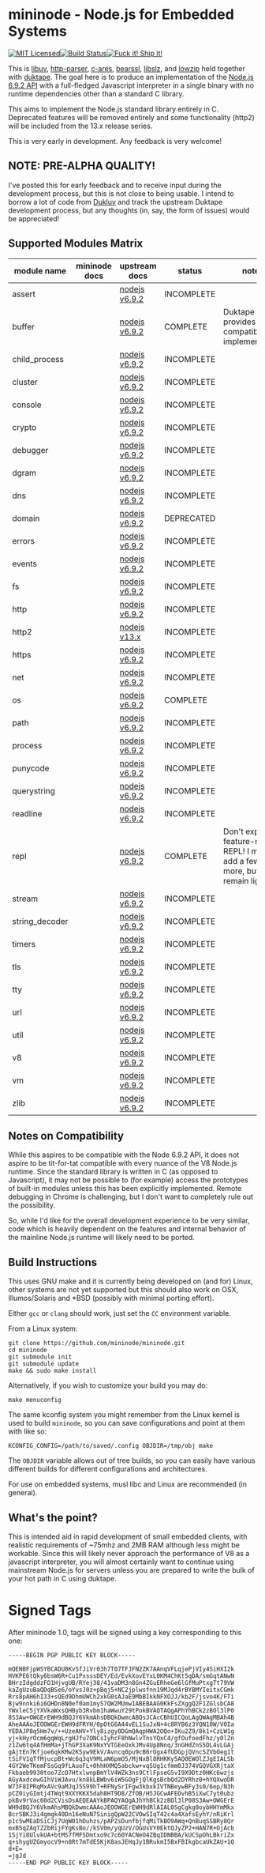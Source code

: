 # mininode - Node.js for Embedded Systems
[![MIT Licensed](https://badges.frapsoft.com/os/mit/mit.svg?v=102)](https://github.com/mininode/mininode/blob/master/LICENSE.md)[![Build Status](https://travis-ci.org/mininode/mininode.svg)](https://travis-ci.org/mininode/mininode)[![Fuck it! Ship it!](https://img.shields.io/badge/FUCK%20IT!-SHIP%20IT!-brightgreen.svg)](https://hackernoon.com/fuck-it-ship-it-905afd092547#.tnzm8yqap)

This is [libuv][1], [http-parser][2], [c-ares][3], [bearssl][4], [libslz][5], and [lowzip][6]
held together with [duktape][7]. The goal here is to produce an implementation
of the [Node.js 6.9.2 API][8] with a full-fledged Javascript interpreter 
in a single binary with no runtime dependencies other than a standard C library.

This aims to implement the Node.js standard library entirely in C. Deprecated 
features will be removed entirely and some functionality (http2) will be 
included from the 13.x release series.

This is very early in development. Any feedback is very welcome!

## NOTE: PRE-ALPHA QUALITY!

I've posted this for early feedback and to receive input during the development 
process, but this is not close to being usable. I intend to borrow a lot of 
code from [Dukluv][9] and track the upstream Duktape development process, but 
any thoughts (in, say, the form of issues) would be appreciated!

## Supported Modules Matrix

| module name | mininode docs | upstream docs  | status  | notes |
|---|---|---|---|---|
| assert  |   | [nodejs v6.9.2](http://nodejs.org/dist/v6.9.2/docs/api/assert.html) | INCOMPLETE |   |
| buffer  |   | [nodejs v6.9.2](http://nodejs.org/dist/v6.9.2/docs/api/buffer.html) | COMPLETE  | Duktape provides a compatible implementation.  |
| child_process | | [nodejs v6.9.2](http://nodejs.org/dist/v6.9.2/docs/api/child_process.html) | INCOMPLETE |   |
| cluster  |   | [nodejs v6.9.2](http://nodejs.org/dist/v6.9.2/docs/api/cluster.html) | INCOMPLETE  |   |
| console  |   | [nodejs v6.9.2](http://nodejs.org/dist/v6.9.2/docs/api/console.html) | INCOMPLETE  |   |
| crypto  |   | [nodejs v6.9.2](http://nodejs.org/dist/v6.9.2/docs/api/crypto.html) |  INCOMPLETE |   |
| debugger  |   | [nodejs v6.9.2](http://nodejs.org/dist/v6.9.2/docs/api/debugger.html) | INCOMPLETE |   |
| dgram  |   |  [nodejs v6.9.2](http://nodejs.org/dist/v6.9.2/docs/api/dgram.html) | INCOMPLETE |   |
| dns  |   | [nodejs v6.9.2](http://nodejs.org/dist/v6.9.2/docs/api/dns.html) | INCOMPLETE |   |
| domain  |   | [nodejs v6.9.2](http://nodejs.org/dist/v6.9.2/docs/api/domain.html) | DEPRECATED |   |
| errors  |   | [nodejs v6.9.2](http://nodejs.org/dist/v6.9.2/docs/api/errors.html) | INCOMPLETE |   |
| events  |   | [nodejs v6.9.2](http://nodejs.org/dist/v6.9.2/docs/api/events.html) | INCOMPLETE |   |
| fs  |   | [nodejs v6.9.2](http://nodejs.org/dist/v6.9.2/docs/api/fs.html) | INCOMPLETE | |
| http  |   | [nodejs v6.9.2](http://nodejs.org/dist/v6.9.2/docs/api/http.html) |  INCOMPLETE |   |
| http2  |   | [nodejs v13.x](https://nodejs.org/docs/latest-v13.x/api/http2.html) |  INCOMPLETE |   |
| https  |   | [nodejs v6.9.2](http://nodejs.org/dist/v6.9.2/docs/api/https.html) |  INCOMPLETE |   |
| net  |   | [nodejs v6.9.2](http://nodejs.org/dist/v6.9.2/docs/api/net.html) |  INCOMPLETE |   |
| os  |   | [nodejs v6.9.2](http://nodejs.org/dist/v6.9.2/docs/api/os.html) | COMPLETE |   |
| path  |   | [nodejs v6.9.2](http://nodejs.org/dist/v6.9.2/docs/api/path.html) | INCOMPLETE |   |
| process  |   | [nodejs v6.9.2](http://nodejs.org/dist/v6.9.2/docs/api/process.html) | INCOMPLETE |   |
| punycode  |   | [nodejs v6.9.2](http://nodejs.org/dist/v6.9.2/docs/api/punycode.html) | INCOMPLETE |   |
| querystring  |   | [nodejs v6.9.2](http://nodejs.org/dist/v6.9.2/docs/api/querystring.html) | INCOMPLETE |   |
| readline  |   | [nodejs v6.9.2](http://nodejs.org/dist/v6.9.2/docs/api/readline.html) | INCOMPLETE  |   |
| repl  |   | [nodejs v6.9.2](http://nodejs.org/dist/v6.9.2/docs/api/repl.html) |  COMPLETE | Don't expect a feature-rich REPL! I may add a few more, but it will remain light. |
| stream  |   | [nodejs v6.9.2](http://nodejs.org/dist/v6.9.2/docs/api/stream.html) |  INCOMPLETE |   |
| string_decoder  |   | [nodejs v6.9.2](http://nodejs.org/dist/v6.9.2/docs/api/string_decoder.html) | INCOMPLETE |   |
| timers  |   | [nodejs v6.9.2](http://nodejs.org/dist/v6.9.2/docs/api/timers.html)  | INCOMPLETE |   |
| tls  |   | [nodejs v6.9.2](http://nodejs.org/dist/v6.9.2/docs/api/tls.html) | INCOMPLETE |   |
| tty  |   | [nodejs v6.9.2](http://nodejs.org/dist/v6.9.2/docs/api/tty.html) | INCOMPLETE |   |
| url  |   | [nodejs v6.9.2](http://nodejs.org/dist/v6.9.2/docs/api/url.html) | INCOMPLETE |   |
| util  |   | [nodejs v6.9.2](http://nodejs.org/dist/v6.9.2/docs/api/util.html) | INCOMPLETE |   |
| v8  |   | [nodejs v6.9.2](http://nodejs.org/dist/v6.9.2/docs/api/v8.html) | INCOMPLETE |   |
| vm  |   | [nodejs v6.9.2](http://nodejs.org/dist/v6.9.2/docs/api/vm.html) | INCOMPLETE |   |
| zlib  |   | [nodejs v6.9.2](http://nodejs.org/dist/v6.9.2/docs/api/zlib.html) | INCOMPLETE |   |

## Notes on Compatibility

While this aspires to be compatible with the Node 6.9.2 API, it does not aspire 
to be tit-for-tat compatible with every nuance of the V8 Node.js runtime. Since 
the standard library is written in C (as opposed to Javascript), it may not be 
possible to (for example) access the prototypes of built-in modules unless this 
has been explicitly implemented. Remote debugging in Chrome is challenging, but
I don't want to completely rule out the possibility.

So, while I'd like for the overall development experience to be very similar, 
code which is heavily dependent on the features and internal behavior of the 
mainline Node.js runtime will likely need to be ported.

## Build Instructions

This uses GNU make and it is currently being developed on (and for) Linux,
other systems are not yet supported but this should also work on OSX, Illumos/Solaris
and *BSD (possibly with minimal porting effort).

Either `gcc` or `clang` should work, just set the `CC` environment variable.

From a Linux system:

    git clone https://github.com/mininode/mininode.git
    cd mininode
    git submodule init
    git submodule update
    make && sudo make install

Alternatively, if you wish to customize your build you may do:

    make menuconfig

The same kconfig system you might remember from the Linux kernel is used to build 
`mininode`, so you can save configurations and point at them with like so:

    KCONFIG_CONFIG=/path/to/saved/.config OBJDIR=/tmp/obj make

The `OBJDIR` variable allows out of tree builds, so you can easily have various 
different builds for different configurations and architectures.

For use on embedded systems, musl libc and Linux are recommended (in general).

## What's the point?

This is intended aid in rapid development of small embedded clients, with 
realistic requirements of ~75mhz and 2MB RAM although less might be workable. 
Since this will likely never approach the performance of V8 as a javascript 
interpreter, you will almost certainly want to continue using mainstream 
Node.js for servers unless you are prepared to write the bulk of your hot path 
in C using duktape.

[1]: https://github.com/libuv/libuv.git
[2]: https://github.com/nodejs/http-parser.git
[3]: https://c-ares.haxx.se/
[4]: https://bearssl.org
[5]: https://github.com/haproxy/libslz
[6]: https://github.com/svaarala/lowzip
[7]: http://duktape.org
[8]: https://nodejs.org/dist/v6.9.2/docs/api/
[9]: https://github.com/creationix/dukluv/tree/master/src

# Signed Tags

After mininode 1.0, tags will be signed using a key corresponding to this one:

    -----BEGIN PGP PUBLIC KEY BLOCK-----
    
    mQENBFjpWSYBCADU8KvSfJiVr03h7T07TFJFN2ZK7AAnqVFLqjePjVIy4SiHXI2k
    HVKPE6tQky6bsW6R+Cu1PxsssDEY/Ed/EvkXovEYxL0KM4ChKt5qDA/smGqtANwN
    BHrzIdgddzFO1HjvgUB/RYej38/41vaDM3n8Gn4ZGuERheGe6lGfMuPtxgTt79VW
    kaZgUzuBaQDqBSe6/oYvsJ0z+pBqj5+NC2jplwsfnn19MJqd4rBYBMYIeitxCGmk
    Rrs8pAH6hI33+sQEd9DhmUWCh2xkG0sAJaE9MbBIkkNFXOJJ/kb2F/jsvo4K/FTi
    Bjw9nnki6i6QHDn8N0ef0am1myS7QW2MUmw1ABEBAAG0KkFsZXggQ2F1ZGlsbCA8
    YWxleC5jYXVkaWxsQHByb3Rvbm1haWwuY29tPokBVAQTAQgAPhYhBCk2zBOl3lP0
    8S3Aw+OWGErEWH9dBQJY6VkmAhsDBQkDwmcABQsJCAcCBhUICQoLAgQWAgMBAh4B
    AheAAAoJEOOWGErEWH9dFRYH/0pOtG6A44vEL1SuJxN+4c8RYB6z3YQN10W/V0Ia
    YEDAJP8q5Hm7v/++UzeAHV+Yly8izgy0DGmQAqpHWA2OQo+IKu2Z9/8k1+CzLW1g
    yj+kHyrOcm6gqWqLrgHJfu7ONCsIyhcF8hNwlvTnsYQxC4/gfOufoedFhz/y0lZn
    z1Zw6tq4AfHmMa+jThGP3XaK9NxYVTGEeOxkJMv4Up8Nnq/3nGHdZnS5DL4vLGAj
    gAjtEn7Kfjoe6qkKMw2KSyw9EkV/Avncq0pu9cB6rOgx4fUDGpjQVnc5ZVbOeg1t
    tSiFV1qTfMjucpBt+Wc6q3qV9MLaN6pmO5/MjNxBl8RHKKy5AQ0EWOlZJgEIALSb
    4GY2WeTKemFSsGq9fLAuoFL+0hhHXMQ5abckw+vqSUg1cfmm0J374VGQVGXRjtaX
    Fkbaeb9930too7ZcO7HtxlwnpBmYlV4WZk3ns9CtlFpseG5vI9X9Dtz0HKc6wzjs
    AGyAxdcewGIhViWJAvu/kn8kLBWbv6iW5GOgFjQlKgsBcbQd2DYRhz0+hYQXwoDR
    W73F8IPRqMxAVc9aMJqJ5S99hT+RFNySrIFgw3kbxkIVTNBeywBFy3s0/6ep/N3h
    pCZ0iyGImtj4TWqt9XXYKKX5dah8HT9D8/ZfOB/H5JGCwAFEOvhB5iXwC7yt0ubz
    pkBv9rVac60d2CVisDsAEQEAAYkBPAQYAQgAJhYhBCk2zBOl3lP08S3Aw+OWGErE
    WH9dBQJY6VkmAhsMBQkDwmcAAAoJEOOWGErEWH9dRlAIAL0SgCgkg0oybHHYmMkx
    BcrSBKJ3i4gmgk40Dn16eNuN7SinigQpW22CVOwSIqT42c4a4XafsEyhY/nRiKrl
    p1c5wMEaDSiCJj7UqW01hDuhzs/pAPZsDunfbjfqMiTkBO9AWq+QnBuqSSBRy8Qr
    mxB5qZAqTZZbRijFYgKsBo//kSV0m/yqUzV/OGUsVY0EktQJyZP2+HAN7R+OjAcb
    1SjYi8UlvkUA+btMS7fMFSDmtxo9c7c60YACNeO4ZBqIDNBBA/kUCSpOhLBkriZx
    q+shygUZGmyocV9+n8Rt7mTdE5KjK8asJEHqJy1BRukmI5BxFBIkgbcaUkZAU+1Q
    d+E=
    =jgJd
    -----END PGP PUBLIC KEY BLOCK-----

